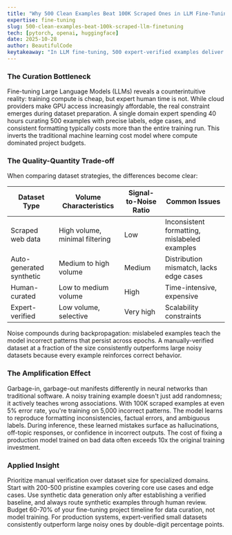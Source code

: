 ```yaml
---
title: "Why 500 Clean Examples Beat 100K Scraped Ones in LLM Fine-Tuning"
expertise: fine-tuning
slug: 500-clean-examples-beat-100k-scraped-llm-finetuning
tech: [pytorch, openai, huggingface]
date: 2025-10-28
author: BeautifulCode
keytakeaway: "In LLM fine-tuning, 500 expert-verified examples deliver better production results than 100K noisy samples because training amplifies data quality issues into persistent model errors that are expensive to fix."
---
```


### The Curation Bottleneck

Fine-tuning Large Language Models (LLMs) reveals a counterintuitive reality: training compute is cheap, but expert human time is not. While cloud providers make GPU access increasingly affordable, the real constraint emerges during dataset preparation. A single domain expert spending 40 hours curating 500 examples with precise labels, edge cases, and consistent formatting typically costs more than the entire training run. This inverts the traditional machine learning cost model where compute dominated project budgets.

### The Quality-Quantity Trade-off

When comparing dataset strategies, the differences become clear:

| Dataset Type | Volume Characteristics | Signal-to-Noise Ratio | Common Issues |
|--------------|------------------------|----------------------|---------------|
| Scraped web data | High volume, minimal filtering | Low | Inconsistent formatting, mislabeled examples |
| Auto-generated synthetic | Medium to high volume | Medium | Distribution mismatch, lacks edge cases |
| Human-curated | Low to medium volume | High | Time-intensive, expensive |
| Expert-verified | Low volume, selective | Very high | Scalability constraints |

Noise compounds during backpropagation: mislabeled examples teach the model incorrect patterns that persist across epochs. A manually-verified dataset at a fraction of the size consistently outperforms large noisy datasets because every example reinforces correct behavior.

### The Amplification Effect

Garbage-in, garbage-out manifests differently in neural networks than traditional software. A noisy training example doesn't just add randomness; it actively teaches wrong associations. With 100K scraped examples at even 5% error rate, you're training on 5,000 incorrect patterns. The model learns to reproduce formatting inconsistencies, factual errors, and ambiguous labels. During inference, these learned mistakes surface as hallucinations, off-topic responses, or confidence in incorrect outputs. The cost of fixing a production model trained on bad data often exceeds 10x the original training investment.

### Applied Insight

Prioritize manual verification over dataset size for specialized domains. Start with 200-500 pristine examples covering core use cases and edge cases. Use synthetic data generation only after establishing a verified baseline, and always route synthetic examples through human review. Budget 60-70% of your fine-tuning project timeline for data curation, not model training. For production systems, expert-verified small datasets consistently outperform large noisy ones by double-digit percentage points.